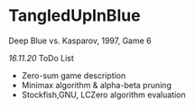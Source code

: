 # TangledUpInBlue
Deep Blue vs. Kasparov, 1997, Game 6


*16.11.20*
ToDo List
- Zero-sum game description
- Minimax algorithm & alpha-beta pruning
- Stockfish,GNU, LCZero algorithm evaluation
